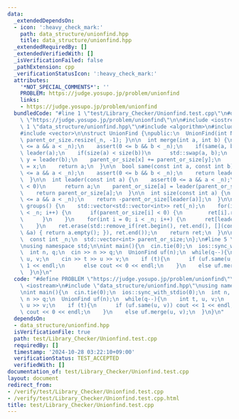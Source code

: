 ```yaml
---
data:
  _extendedDependsOn:
  - icon: ':heavy_check_mark:'
    path: data_structure/unionfind.hpp
    title: data_structure/unionfind.hpp
  _extendedRequiredBy: []
  _extendedVerifiedWith: []
  _isVerificationFailed: false
  _pathExtension: cpp
  _verificationStatusIcon: ':heavy_check_mark:'
  attributes:
    '*NOT_SPECIAL_COMMENTS*': ''
    PROBLEM: https://judge.yosupo.jp/problem/unionfind
    links:
    - https://judge.yosupo.jp/problem/unionfind
  bundledCode: "#line 1 \"test/Library_Checker/Unionfind.test.cpp\"\n#define PROBLEM\
    \ \"https://judge.yosupo.jp/problem/unionfind\"\n\n#include <iostream>\n#line\
    \ 1 \"data_structure/unionfind.hpp\"\n#include <algorithm>\n#include <cassert>\n\
    #include <vector>\n\nstruct UnionFind {\npublic:\n  UnionFind(int N) : _n(N) {\
    \ parent_or_size.resize(_n, -1); }\n\n  int merge(int a, int b) {\n    assert(0\
    \ <= a && a < _n);\n    assert(0 <= b && b < _n);\n    if(same(a, b))\n      return\
    \ leader(a);\n    if(size(a) < size(b))\n      std::swap(a, b);\n    int x = leader(a),\
    \ y = leader(b);\n    parent_or_size[x] += parent_or_size[y];\n    parent_or_size[y]\
    \ = x;\n    return a;\n  }\n\n  bool same(const int a, const int b) {\n    assert(0\
    \ <= a && a < _n);\n    assert(0 <= b && b < _n);\n    return leader(a) == leader(b);\n\
    \  }\n\n  int leader(const int a) {\n    assert(0 <= a && a < _n);\n    if(parent_or_size[a]\
    \ < 0)\n      return a;\n    parent_or_size[a] = leader(parent_or_size[a]);\n\
    \    return parent_or_size[a];\n  }\n\n  int size(const int a) {\n    assert(0\
    \ <= a && a < _n);\n    return -parent_or_size[leader(a)];\n  }\n\n  std::vector<std::vector<int>>\
    \ groups() {\n    std::vector<std::vector<int>> ret(_n);\n    for(int i = 0; i\
    \ < _n; i++) {\n      if(parent_or_size[i] < 0) {\n        ret[i].reserve(-parent_or_size[i]);\n\
    \      }\n    }\n    for(int i = 0; i < _n; i++) {\n      ret[leader(i)].push_back(i);\n\
    \    }\n    ret.erase(std::remove_if(ret.begin(), ret.end(), [](const std::vector<int>\
    \ &a) { return a.empty(); }), ret.end());\n    return ret;\n  }\n\nprivate:\n\
    \  const int _n;\n  std::vector<int> parent_or_size;\n};\n#line 5 \"test/Library_Checker/Unionfind.test.cpp\"\
    \nusing namespace std;\n\nint main(){\n  cin.tie(0);\n  ios::sync_with_stdio(0);\n\
    \  int n, q;\n  cin >> n >> q;\n  UnionFind uf(n);\n  while(q--){\n    int t,\
    \ u, v;\n    cin >> t >> u >> v;\n    if (t){\n      if (uf.same(u, v)) cout <<\
    \ 1 << endl;\n      else cout << 0 << endl;\n    }\n    else uf.merge(u, v);\n\
    \  }\n}\n"
  code: "#define PROBLEM \"https://judge.yosupo.jp/problem/unionfind\"\n\n#include\
    \ <iostream>\n#include \"data_structure/unionfind.hpp\"\nusing namespace std;\n\
    \nint main(){\n  cin.tie(0);\n  ios::sync_with_stdio(0);\n  int n, q;\n  cin >>\
    \ n >> q;\n  UnionFind uf(n);\n  while(q--){\n    int t, u, v;\n    cin >> t >>\
    \ u >> v;\n    if (t){\n      if (uf.same(u, v)) cout << 1 << endl;\n      else\
    \ cout << 0 << endl;\n    }\n    else uf.merge(u, v);\n  }\n}\n"
  dependsOn:
  - data_structure/unionfind.hpp
  isVerificationFile: true
  path: test/Library_Checker/Unionfind.test.cpp
  requiredBy: []
  timestamp: '2024-10-28 03:22:10+09:00'
  verificationStatus: TEST_ACCEPTED
  verifiedWith: []
documentation_of: test/Library_Checker/Unionfind.test.cpp
layout: document
redirect_from:
- /verify/test/Library_Checker/Unionfind.test.cpp
- /verify/test/Library_Checker/Unionfind.test.cpp.html
title: test/Library_Checker/Unionfind.test.cpp
---
```

